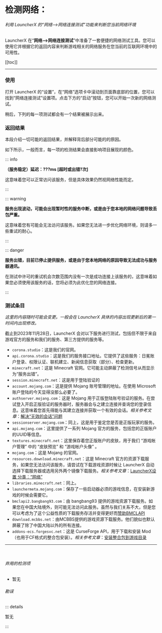 # 检测网络：

###### 利用 LauncherX 的“网络–>网络连接测试”功能来判断您当前网络环境

LauncherX 在“**网络–>网络连接测试**”中准备了一套便捷的网络测试工具。您可以使用它并根据它的返回内容来判断游戏相关的网络服务在您当前的互联网环境中的可用性。

[[toc]]



---------

### 使用

打开 LauncherX 的“设置”，在“网络”选项卡中滚动到页面靠底部的位置，您可以找到“网络连接测试”设置项。点击下方的“启动”按钮，您可以开始一次新的网络测试。

稍后，下列的每一项测试都会有一个结果被展示出来。

### 返回结果

本段介绍一切可能的返回结果，并解释背后部分可能的的原因。

如下所示，一般而言，每一项的检测结果会直接影响项目展现的颜色。

::: info

**（服务稳定）延迟：???ms [超时或出错?次]**

这意味着您可以正常访问该服务，但是具体效果仍然视网络性能而定。

:::

::: warning

**服务出现波动，可能会出现暂时性的服务中断，或是由于您本地的网络问题导致丢包严重。**

这意味着您有可能会无法访问该服务。如果您无法进一步优化网络环境，则请多一些重试的耐心。

:::

::: danger

**服务出错，目前已停止提供服务，或是由于您本地网络的原因导致无法成功与服务器通讯。**

在测试中许可的重试机会次数范围内没有一次是成功连接上该服务的，这意味着如果您必须使用该服务的话，您将必须为此优化您的网络连接。

:::



### 测试条目

*这里的内容随时可能会变更。一般会在 LauncherX 具体的内容出现更新后的第一时间内出现修改。*

截止到2023年11月28日，LauncherX 会对以下服务进行测试，包括但不限于来自游戏官方的服务和我们的服务、第三方提供的服务等。

- `corona.studio`：这是我们的官网。
- `api.corona.studio`：这是我们的服务接口地址。它提供了这些服务：日冕账户登录、权限认证、联机建立、新闻信息获取（部分）、检查更新。
- `minecraft.net`：这是 Minecraft 官网。它可能主动屏蔽了检测信号从而显示为“服务出错”。
- `session.minecraft.net`：这是用于登陆验证的
- `account.mojang.com`：这是提供 Mojang 账号管理的地址。在使用 Microsoft 账户登陆的今天显得没那么必要了。
- `authserver.mojang.com`：这是 Mojang 用于正版登陆账号验证的服务。在尝试登入开启正版验证的服务器时，服务器会与之建立连接并查询您的登录信息。这意味着您首先得能与其建立连接并获取一个有效的会话。*相关参考文章*：[解决“无效的会话”问题](/zhCN/CMFS/help/invalid-session)
- `sessionserver.mojang.com`：同上，这是用于鉴定您是否是正版玩家的服务。
- `api.mojang.com`：这里提供了一系列 Mojang 官方的服务，包括您的正版账户的UUID等信息。
- `textures.minecraft.net`：这里保存着您正版账户的皮肤，用于我们 “游戏帐户管理” 中的 “皮肤预览” 和 “游戏帐户头像” 。
- `mojang.com`：这是 Mojang 的官网。
- `resources.download.minecraft.net`：这是 Minecraft 官方的资源下载服务，如果您无法访问该服务，请尝试在下载游戏资源时候让 LauncherX 自动选择下载服务器或选用另外两个镜像下载服务。*相关参考文章*：[LauncherX设置 分类：“网络”](/zhCN/lxguide/settings/item/network)
- `libraries.minecraft.net`：同上。
- `launchermeta.mojang.com`：保存了一些启动器必须的游戏信息，在安装新游戏的时候会需要它。
- `bmclapi2.bangbang93.com`：由 bangbang93 提供的游戏资源下载服务。如果您在中国大陆境外，则可能无法访问此服务。虽然与我们关系不大，但是您可以考虑为了这个公益性质的下载服务存活并变得更好而[赞助BMCLAPI](https://bmclapidoc.bangbang93.com/#)
- `download.mcbbs.net`：由MCBBS提供的游戏资源下载服务。他们貌似也默认屏蔽了除了中国大陆以外的所有连接。
- `addons-ecs.forgesvc.net`：这是 CurseForge API，用于下载和安装 Mod（也用于CF格式的整合包安装）。*相关参考文章*：[安装整合包到游戏目录](/zhCN/lxguide/features/modpack-support)



<hr>

<br>

###### *弃用的检测项*

- 暂无



###### *勘误*

::: details

暂无

:::